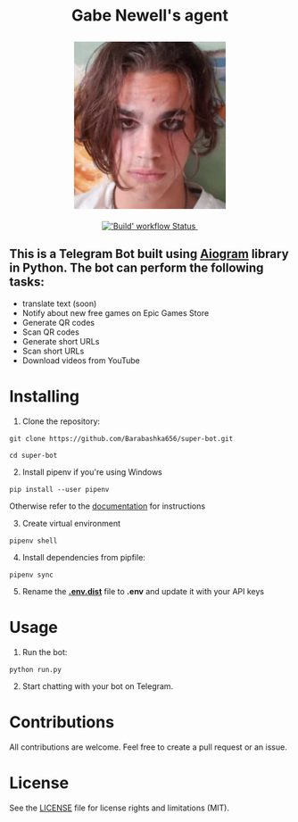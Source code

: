 <h1 align="center">
  Gabe Newell's agent
</h1>

<h2 align="center">
  <img height="300px" src="images/bot_logo.jpg">
</h2>

<p align="center">
  <a title="Python version" href="https://www.python.org/downloads/release/python-3100">
    <img alt="'Build' workflow Status" src="https://img.shields.io/github/pipenv/locked/python-version/barabashka656/super-bot?color=%231E90FF">
  </a>
  <a title="Aiogram version" href="https://github.com/aiogram/aiogram#aiogram">
   <img alt= ""src="https://img.shields.io/github/pipenv/locked/dependency-version/barabashka656/super-bot/aiogram?color=%2300FF00">
  </a>
</p>

## This is a Telegram Bot built using [Aiogram](https://github.com/aiogram/aiogram#aiogram) library in Python. The bot can perform the following tasks:


- translate text (soon)
- Notify about new free games on Epic Games Store
- Generate QR codes
- Scan QR codes
- Generate short URLs
- Scan short URLs
- Download videos from YouTube


# Installing
1. Clone the repository:
```shell
git clone https://github.com/Barabashka656/super-bot.git
```

```shell
cd super-bot
```

2. Install pipenv 
if you're using Windows
```shell
pip install --user pipenv
```
Otherwise refer to the [documentation](https://github.com/pypa/pipenv#installation)
for instructions

3. Create virtual environment 
```shell
pipenv shell
```
4. Install dependencies from pipfile:
  ```shell
  pipenv sync
  ```
5. Rename the **[.env.dist](https://github.com/Barabashka656/super-bot/blob/main/.env.dist)** file to **.env** and update it with your API keys

# Usage
1. Run the bot:
```shell
python run.py
```
2. Start chatting with your bot on Telegram.



# Contributions
All contributions are welcome. Feel free to create a pull request or an issue.

# License
See the [LICENSE](https://github.com/Barabashka656/super-bot/blob/main/LICENSE) file for license rights and limitations (MIT).
